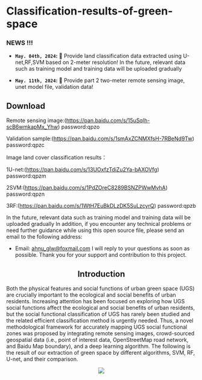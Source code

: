 # Classification-results-of-green-space

### NEWS !!!
* **`May. 04th, 2024`:** :rocket: Provide land classification data extracted using U-net,RF,SVM based on 2-meter resolution!
In the future, relevant data such as training model and training data will be uploaded gradually

* **`May. 11th, 2024`:** :rocket: Provide part 2 two-meter remote sensing image, unet model file, validation data!

## Download

Remote sensing image:(https://pan.baidu.com/s/15uSqIh-scB6wmkapMx_Yhw)   password:qpzo

Validation sample:(https://pan.baidu.com/s/1smAxZCNMXfsH-7RBeNd9Tw)  password:qpzc

Image land cover classification results：

1U-net:(https://pan.baidu.com/s/13UOxfzTdiZu2Ya-bAXOVfg)  password:qpzm

2SVM:(https://pan.baidu.com/s/1PdZOreC8289BSNZPWwMvhA)  password:qpzn

3RF:(https://pan.baidu.com/s/1WtH7EuBkDLzDK5SuLzcyrQ) password:qpzb



In the future, relevant data such as training model and training data will be uploaded gradually
In addition, if you encounter any technical problems or need further guidance while using this open source file, please send an email to the following address:
- Email: ahnu_glw@foxmail.com
I will reply to your questions as soon as possible. Thank you for your support and contribution to this project.




## <div align="center">Introduction</div>
Both the physical features and social functions of urban green space (UGS) are crucially important to the ecological and social benefits of urban residents.  Increasing attention has been focused on exploring how UGS social functions affect the ecological and social benefits of urban residents, but the social functional classification of UGS has rarely been studied and the related efficient classification method is urgently needed.  Thus, a novel methodological framework for accurately mapping UGS social functional zones was proposed by integrating remote sensing images, crowd-sourced geospatial data (i.e., point of interest data, OpenStreetMap road network, and Baidu Map boundary), and a deep learning algorithm.  The following is the result of our extraction of green space by different algorithms, SVM, RF, U-net, and their comparison.
<div align=center>
<img src="https://github.com/glw5201314/Classification-results-of-green-space/assets/74762812/a19f1a2c-db79-463f-b524-5e05f2d9de81" > 
</div>





